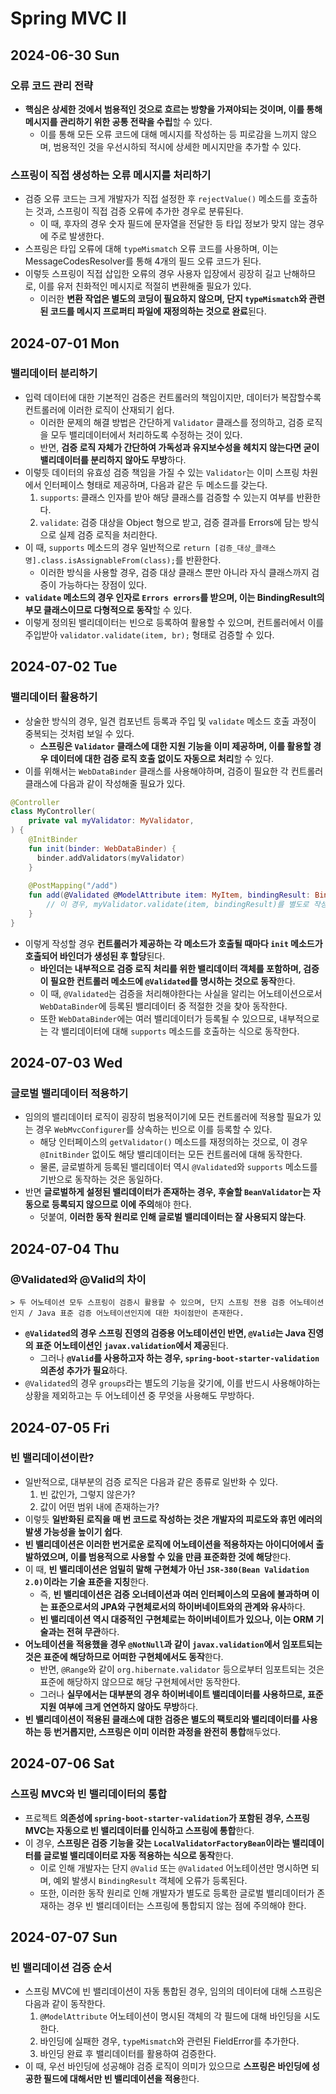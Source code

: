 # Spring MVC II
## 2024-06-30 Sun
### 오류 코드 관리 전략
* **핵심은 상세한 것에서 범용적인 것으로 흐르는 방향을 가져야되는 것이며, 이를 통해 메시지를 관리하기 위한 공통 전략을 수립**할 수 있다.
  * 이를 통해 모든 오류 코드에 대해 메시지를 작성하는 등 피로감을 느끼지 않으며, 범용적인 것을 우선시하되 적시에 상세한 메시지만을 추가할 수 있다.

### 스프링이 직접 생성하는 오류 메시지를 처리하기
* 검증 오류 코드는 크게 개발자가 직접 설정한 후 `rejectValue()` 메소드를 호출하는 것과, 스프링이 직접 검증 오류에 추가한 경우로 분류된다.
  * 이 때, 후자의 경우 숫자 필드에 문자열을 전달한 등 타입 정보가 맞지 않는 경우에 주로 발생한다.
* 스프링은 타입 오류에 대해 `typeMismatch` 오류 코드를 사용하며, 이는 MessageCodesResolver를 통해 4개의 필드 오류 코드가 된다.
* 이렇듯 스프링이 직접 삽입한 오류의 경우 사용자 입장에서 굉장히 길고 난해하므로, 이를 유저 친화적인 메시지로 적절히 변환해줄 필요가 있다.
  * 이러한 **변환 작업은 별도의 코딩이 필요하지 않으며, 단지 `typeMismatch`와 관련된 코드를 메시지 프로퍼티 파일에 재정의하는 것으로 완료**된다.

## 2024-07-01 Mon
### 밸리데이터 분리하기
* 입력 데이터에 대한 기본적인 검증은 컨트롤러의 책임이지만, 데이터가 복잡할수록 컨트롤러에 이러한 로직이 산재되기 쉽다.
  * 이러한 문제의 해결 방법은 간단하게 `Validator` 클래스를 정의하고, 검증 로직을 모두 밸리데이터에서 처리하도록 수정하는 것이 있다.
  * 반면, **검증 로직 자체가 간단하여 가독성과 유지보수성을 헤치지 않는다면 굳이 밸리데이터를 분리하지 않아도 무방**하다.
* 이렇듯 데이터의 유효성 검증 책임을 가질 수 있는 `Validator`는 이미 스프링 차원에서 인터페이스 형태로 제공하며, 다음과 같은 두 메소드를 갖는다.
  1. `supports`: 클래스 인자를 받아 해당 클래스를 검증할 수 있는지 여부를 반환한다.
  2. `validate`: 검증 대상을 Object 형으로 받고, 검증 결과를 Errors에 담는 방식으로 실제 검증 로직을 처리한다.
* 이 때, `supports` 메소드의 경우 일반적으로 `return [검증_대상_클래스명].class.isAssignableFrom(class);`를 반환한다.
  * 이러한 방식을 사용할 경우, 검증 대상 클래스 뿐만 아니라 자식 클래스까지 검증이 가능하다는 장점이 있다.
* **`validate` 메소드의 경우 인자로 `Errors errors`를 받으며, 이는 BindingResult의 부모 클래스이므로 다형적으로 동작**할 수 있다.
* 이렇게 정의된 밸리데이터는 빈으로 등록하여 활용할 수 있으며, 컨트롤러에서 이를 주입받아 `validator.validate(item, br);` 형태로 검증할 수 있다.

## 2024-07-02 Tue
### 밸리데이터 활용하기
* 상술한 방식의 경우, 일견 컴포넌트 등록과 주입 및 `validate` 메소드 호출 과정이 중복되는 것처럼 보일 수 있다.
  * **스프링은 `Validator` 클래스에 대한 지원 기능을 이미 제공하며, 이를 활용할 경우 데이터에 대한 검증 로직 호출 없이도 자동으로 처리**할 수 있다.
* 이를 위해서는 `WebDataBinder` 클래스를 사용해야하며, 검증이 필요한 각 컨트롤러 클래스에 다음과 같이 작성해줄 필요가 있다.
```kotlin
@Controller
class MyController(
    private val myValidator: MyValidator,
) {
    @InitBinder
    fun init(binder: WebDataBinder) {
      binder.addValidators(myValidator)
    }
  
    @PostMapping("/add")
    fun add(@Validated @ModelAttribute item: MyItem, bindingResult: BindingResult): String {
        // 이 경우, myValidator.validate(item, bindingResult)를 별도로 작성할 필요가 없다!
    }
} 
```
* 이렇게 작성할 경우 **컨트롤러가 제공하는 각 메소드가 호출될 때마다 `init` 메소드가 호출되어 바인더가 생성된 후 할당**된다.
  * **바인더는 내부적으로 검증 로직 처리를 위한 밸리데이터 객체를 포함하며, 검증이 필요한 컨트롤러 메소드에 `@Validated`를 명시하는 것으로 동작**한다.
  * 이 때, `@Validated`는 검증을 처리해야한다는 사실을 알리는 어노테이션으로서 `WebDataBinder`에 등록된 밸리데이터 중 적절한 것을 찾아 동작한다.
  * 또한 `WebDataBinder`에는 여러 밸리데이터가 등록될 수 있으므로, 내부적으로는 각 밸리데이터에 대해 `supports` 메소드를 호출하는 식으로 동작한다.

## 2024-07-03 Wed
### 글로벌 밸리데이터 적용하기
* 임의의 밸리데이터 로직이 굉장히 범용적이기에 모든 컨트롤러에 적용할 필요가 있는 경우 `WebMvcConfigurer`를 상속하는 빈으로 이를 등록할 수 있다.
  * 해당 인터페이스의 `getValidator()` 메소드를 재정의하는 것으로, 이 경우 `@InitBinder` 없이도 해당 밸리데이터는 모든 컨트롤러에 대해 동작한다.
  * 물론, 글로벌하게 등록된 밸리데이터 역시 `@Validated`와 `supports` 메소드를 기반으로 동작하는 것은 동일하다.
* 반면 **글로벌하게 설정된 밸리데이터가 존재하는 경우, 후술할 `BeanValidator`는 자동으로 등록되지 않으므로 이에 주의**해야 한다.
  * 덧붙여, **이러한 동작 원리로 인해 글로벌 밸리데이터는 잘 사용되지 않는다**.

## 2024-07-04 Thu
### @Validated와 @Valid의 차이
```
> 두 어노테이션 모두 스프링이 검증시 활용할 수 있으며, 단지 스프링 전용 검증 어노테이션인지 / Java 표준 검증 어노테이션인지에 대한 차이점만이 존재한다.
```
* **`@Validated`의 경우 스프링 진영의 검증용 어노테이션인 반면, `@Valid`는 Java 진영의 표준 어노테이션인 `javax.validation`에서 제공**된다.
  * 그러나 **`@Valid`를 사용하고자 하는 경우, `spring-boot-starter-validation` 의존성 추가가 필요**하다.
* `@Validated`의 경우 `groups`라는 별도의 기능을 갖기에, 이를 반드시 사용해야하는 상황을 제외하고는 두 어노테이션 중 무엇을 사용해도 무방하다.

## 2024-07-05 Fri
### 빈 밸리데이션이란?
* 일반적으로, 대부분의 검증 로직은 다음과 같은 종류로 일반화 수 있다.
  1. 빈 값인가, 그렇지 않은가?
  2. 값이 어떤 범위 내에 존재하는가?
* 이렇듯 **일반화된 로직을 매 번 코드로 작성하는 것은 개발자의 피로도와 휴먼 에러의 발생 가능성을 높이기 쉽다**.
* **빈 밸리데이션은 이러한 번거로운 로직에 어노테이션을 적용하자는 아이디어에서 출발하였으며, 이를 범용적으로 사용할 수 있을 만큼 표준화한 것에 해당**한다.
* 이 때, **빈 밸리데이션은 엄밀히 말해 구현체가 아닌 `JSR-380(Bean Validation 2.0)`이라는 기술 표준을 지칭**한다.
  * 즉, **빈 밸리데이션은 검증 오너테이션과 여러 인터페이스의 모음에 불과하며 이는 표준으로서의 JPA와 구현체로서의 하이버네이트와의 관계와 유사**하다.
  * **빈 밸리데이션 역시 대중적인 구현체로는 하이버네이트가 있으나, 이는 ORM 기술과는 전혀 무관**하다.
* **어노테이션을 적용했을 경우 `@NotNull`과 같이 `javax.validation`에서 임포트되는 것은 표준에 해당하므로 어떠한 구현체에서도 동작**한다.
  * 반면, `@Range`와 같이 `org.hibernate.validator` 등으로부터 임포트되는 것은 표준에 해당하지 않으므로 해당 구현체에서만 동작한다.
  * 그러나 **실무에서는 대부분의 경우 하이버네이트 밸리데이터를 사용하므로, 표준 지원 여부에 크게 연연하지 않아도 무방**하다.
* **빈 밸리데이션이 적용된 클래스에 대한 검증은 별도의 팩토리와 밸리데이터를 사용하는 등 번거롭지만, 스프링은 이미 이러한 과정을 완전히 통합**해두었다.

## 2024-07-06 Sat
### 스프링 MVC와 빈 밸리데이터의 통합
* 프로젝트 **의존성에 `spring-boot-starter-validation`가 포함된 경우, 스프링 MVC는 자동으로 빈 밸리데이터를 인식하고 스프링에 통합**한다.
* 이 경우, **스프링은 검증 기능을 갖는 `LocalValidatorFactoryBean`이라는 밸리데이터를 글로벌 밸리데이터로 자동 적용하는 식으로 동작**한다.
  * 이로 인해 개발자는 단지 `@Valid` 또는 `@Validated` 어노테이션만 명시하면 되며, 예외 발생시 `BindingResult` 객체에 오류가 등록된다.
  * 또한, 이러한 동작 원리로 인해 개발자가 별도로 등록한 글로벌 밸리데이터가 존재하는 경우 빈 밸리데이터는 스프링에 통합되지 않는 점에 주의해야 한다.

## 2024-07-07 Sun
### 빈 밸리데이션 검증 순서
* 스프링 MVC에 빈 밸리데이션이 자동 통합된 경우, 임의의 데이터에 대해 스프링은 다음과 같이 동작한다.
  1. `@ModelAttribute` 어노테이션이 명시된 객체의 각 필드에 대해 바인딩을 시도한다.
  2. 바인딩에 실패한 경우, `typeMismatch`와 관련된 FieldError를 추가한다.
  3. 바인딩 완료 후 밸리데이터를 활용하여 검증한다.
* 이 때, 우선 바인딩에 성공해야 검증 로직이 의미가 있으므로 **스프링은 바인딩에 성공한 필드에 대해서만 빈 밸리데이션을 적용**한다.